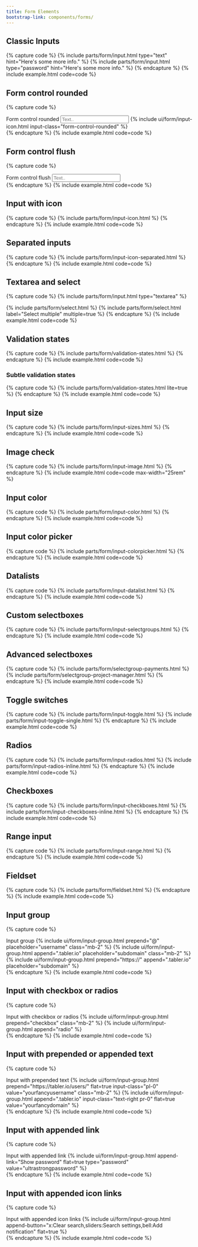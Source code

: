 ```yaml
---
title: Form Elements
bootstrap-link: components/forms/
---
```



## Classic Inputs

{% capture code %}
{% include parts/form/input.html type="text" hint="Here's some more info." %}
{% include parts/form/input.html type="password" hint="Here's some more info." %}
{% endcapture %}
{% include example.html code=code %}


## Form control rounded

{% capture code %}
<div class="mb-3">
	<label class="form-label">Form control rounded</label>
	<input type="text" class="form-control form-control-rounded mb-2" name="Form control rounded" placeholder="Text..">
	{% include ui/form/input-icon.html input-class="form-control-rounded" %}
</div>
{% endcapture %}
{% include example.html code=code %}


## Form control flush

{% capture code %}
<div class="mb-3">
	<label class="form-label">Form control flush</label>
	<input type="text" class="form-control form-control-flush" name="Form control flush" placeholder="Text..">
</div>
{% endcapture %}
{% include example.html code=code %}


## Input with icon

{% capture code %}
{% include parts/form/input-icon.html %}
{% endcapture %}
{% include example.html code=code %}


## Separated inputs

{% capture code %}
{% include parts/form/input-icon-separated.html %}
{% endcapture %}
{% include example.html code=code %}

## Textarea and select

{% capture code %}
{% include parts/form/input.html type="textarea" %}

{% include parts/form/select.html %}
{% include parts/form/select.html label="Select multiple" multiple=true %}
{% endcapture %}
{% include example.html code=code %}


## Validation states

{% capture code %}
{% include parts/form/validation-states.html %}
{% endcapture %}
{% include example.html code=code %}


### Subtle validation states

{% capture code %}
{% include parts/form/validation-states.html lite=true %}
{% endcapture %}
{% include example.html code=code %}


## Input size

{% capture code %}
{% include parts/form/input-sizes.html %}
{% endcapture %}
{% include example.html code=code %}


## Image check

{% capture code %}
{% include parts/form/input-image.html %}
{% endcapture %}
{% include example.html code=code max-width="25rem" %}


## Input color

{% capture code %}
{% include parts/form/input-color.html %}
{% endcapture %}
{% include example.html code=code %}


## Input color picker

{% capture code %}
{% include parts/form/input-colorpicker.html %}
{% endcapture %}
{% include example.html code=code %}


## Datalists

{% capture code %}
{% include parts/form/input-datalist.html %}
{% endcapture %}
{% include example.html code=code %}


## Custom selectboxes

{% capture code %}
{% include parts/form/input-selectgroups.html %}
{% endcapture %}
{% include example.html code=code %}


## Advanced selectboxes

{% capture code %}
{% include parts/form/selectgroup-payments.html %}
{% include parts/form/selectgroup-project-manager.html %}
{% endcapture %}
{% include example.html code=code %}


## Toggle switches

{% capture code %}
{% include parts/form/input-toggle.html %}
{% include parts/form/input-toggle-single.html %}
{% endcapture %}
{% include example.html code=code %}


## Radios

{% capture code %}
{% include parts/form/input-radios.html %}
{% include parts/form/input-radios-inline.html %}
{% endcapture %}
{% include example.html code=code %}


## Checkboxes

{% capture code %}
{% include parts/form/input-checkboxes.html %}
{% include parts/form/input-checkboxes-inline.html %}
{% endcapture %}
{% include example.html code=code %}


## Range input

{% capture code %}
{% include parts/form/input-range.html %}
{% endcapture %}
{% include example.html code=code %}


## Fieldset

{% capture code %}
{% include parts/form/fieldset.html %}
{% endcapture %}
{% include example.html code=code %}


## Input group

{% capture code %}
<div class="mb-3">
	<label class="form-label">Input group</label>
	{% include ui/form/input-group.html prepend="@" placeholder="username" class="mb-2" %}
	{% include ui/form/input-group.html append=".tabler.io" placeholder="subdomain" class="mb-2" %}
	{% include ui/form/input-group.html prepend="https://" append=".tabler.io" placeholder="subdomain" %}
</div>
{% endcapture %}
{% include example.html code=code %}


## Input with checkbox or radios

{% capture code %}
<div class="mb-3">
	<label class="form-label">Input with checkbox or radios</label>
	{% include ui/form/input-group.html prepend="checkbox" class="mb-2" %}
	{% include ui/form/input-group.html append="radio" %}
</div>
{% endcapture %}
{% include example.html code=code %}

## Input with prepended or appended text

{% capture code %}
<div class="mb-3">
	<label class="form-label">Input with prepended text</label>
	{% include ui/form/input-group.html prepend="https://tabler.io/users/" flat=true input-class="pl-0" value="yourfancyusername" class="mb-2" %}
	{% include ui/form/input-group.html append=".tabler.io" input-class="text-right pr-0" flat=true value="yourfancydomain" %}
</div>
{% endcapture %}
{% include example.html code=code %}

## Input with appended link

{% capture code %}
<div class="mb-3">
	<label class="form-label">Input with appended link</label>
	{% include ui/form/input-group.html append-link="Show password" flat=true type="password" value="ultrastrongpassword" %}
</div>
{% endcapture %}
{% include example.html code=code %}


## Input with appended icon links

{% capture code %}
<div class="mb-3">
	<label class="form-label">Input with appended icon links</label>
	{% include ui/form/input-group.html append-button="x:Clear search,sliders:Search settings,bell:Add notification" flat=true %}
</div>
{% endcapture %}
{% include example.html code=code %}